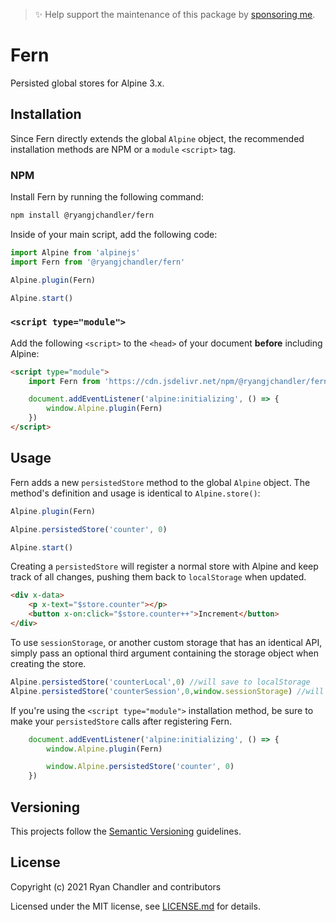 > ✨ Help support the maintenance of this package by [sponsoring me](https://github.com/sponsors/ryangjchandler).

# Fern

Persisted global stores for Alpine 3.x.

## Installation

Since Fern directly extends the global `Alpine` object, the recommended installation methods are NPM or a `module` `<script>` tag.

### NPM

Install Fern by running the following command:

```bash
npm install @ryangjchandler/fern
```

Inside of your main script, add the following code:

```js
import Alpine from 'alpinejs'
import Fern from '@ryangjchandler/fern'

Alpine.plugin(Fern)

Alpine.start()
```

### `<script type="module">`

Add the following `<script>` to the `<head>` of your document **before** including Alpine:

```html
<script type="module">
    import Fern from 'https://cdn.jsdelivr.net/npm/@ryangjchandler/fern@0.x.x/dist/module.esm.js'

    document.addEventListener('alpine:initializing', () => {
        window.Alpine.plugin(Fern)
    })
</script>
```

## Usage

Fern adds a new `persistedStore` method to the global `Alpine` object. The method's definition and usage is identical to `Alpine.store()`:

```js
Alpine.plugin(Fern)

Alpine.persistedStore('counter', 0)

Alpine.start()
```

Creating a `persistedStore` will register a normal store with Alpine and keep track of all changes, pushing them back to `localStorage` when updated.

```html
<div x-data>
    <p x-text="$store.counter"></p>
    <button x-on:click="$store.counter++">Increment</button>
</div>
```

To use `sessionStorage`, or another custom storage that has an identical API, simply pass an optional third argument containing the storage object when creating the store.

```js
Alpine.persistedStore('counterLocal',0) //will save to localStorage
Alpine.persistedStore('counterSession',0,window.sessionStorage) //will save to sessionStorage
```

If you're using the `<script type="module">` installation method, be sure to make your `persistedStore` calls after registering Fern.

```js
    document.addEventListener('alpine:initializing', () => {
        window.Alpine.plugin(Fern)

        window.Alpine.persistedStore('counter', 0)
    })
```

## Versioning

This projects follow the [Semantic Versioning](https://semver.org/) guidelines.

## License

Copyright (c) 2021 Ryan Chandler and contributors

Licensed under the MIT license, see [LICENSE.md](LICENSE.md) for details.
